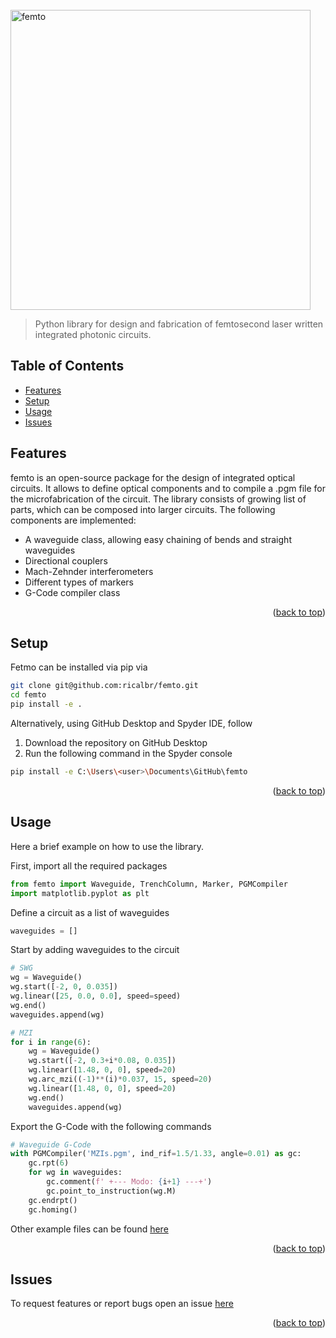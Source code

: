 <div id="top"></div>
<!-- PROJECT LOGO -->
<br />
<a href="https://github.com/github_username/repo_name">
  <img src="https://user-images.githubusercontent.com/45992199/169658315-ec83f0d5-9977-43da-9fcc-54035da9182c.png" alt="femto" width="480">
</a>


> Python library for design and fabrication of femtosecond laser written integrated photonic circuits.

## Table of Contents
* [Features](#features)
* [Setup](#setup)
* [Usage](#usage)
* [Issues](#issues)
<!-- * [License](#license) -->

## Features
femto is an open-source package for the design of integrated optical circuits. It allows to define optical components and to compile a .pgm file for the microfabrication of the circuit. The library consists of growing list of parts, which can be composed into larger circuits.
The following components are implemented:
* A waveguide class, allowing easy chaining of bends and straight waveguides
* Directional couplers
* Mach-Zehnder interferometers
* Different types of markers
* G-Code compiler class

<p align="right">(<a href="#top">back to top</a>)</p>


## Setup
Fetmo can be installed via pip via
```bash
git clone git@github.com:ricalbr/femto.git
cd femto
pip install -e .
```

Alternatively, using GitHub Desktop and Spyder IDE, follow

1. Download the repository on GitHub Desktop 
2. Run the following command in the Spyder console
```bash
pip install -e C:\Users\<user>\Documents\GitHub\femto
```
<p align="right">(<a href="#top">back to top</a>)</p>


## Usage
Here a brief example on how to use the library.

First, import all the required packages
```python
from femto import Waveguide, TrenchColumn, Marker, PGMCompiler
import matplotlib.pyplot as plt
```

Define a circuit as a list of waveguides
```python
waveguides = []
```

Start by adding waveguides to the circuit
```python
# SWG
wg = Waveguide()
wg.start([-2, 0, 0.035])
wg.linear([25, 0.0, 0.0], speed=speed)
wg.end()
waveguides.append(wg)

# MZI
for i in range(6):
    wg = Waveguide()
    wg.start([-2, 0.3+i*0.08, 0.035])
    wg.linear([1.48, 0, 0], speed=20)
    wg.arc_mzi((-1)**(i)*0.037, 15, speed=20)
    wg.linear([1.48, 0, 0], speed=20)
    wg.end()
    waveguides.append(wg)
```

Export the G-Code with the following commands
```python
# Waveguide G-Code
with PGMCompiler('MZIs.pgm', ind_rif=1.5/1.33, angle=0.01) as gc:
    gc.rpt(6)
    for wg in waveguides:
        gc.comment(f' +--- Modo: {i+1} ---+')
        gc.point_to_instruction(wg.M)
    gc.endrpt()
    gc.homing()
```
Other example files can be found [here](https://github.com/ricalbr/femto/tree/main/examples)

<p align="right">(<a href="#top">back to top</a>)</p>

## Issues
To request features or report bugs open an issue [here](https://github.com/ricalbr/femto/issues)

<p align="right">(<a href="#top">back to top</a>)</p>
